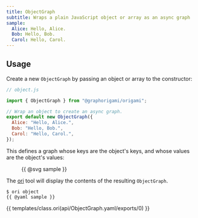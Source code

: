 ```yaml
---
title: ObjectGraph
subtitle: Wraps a plain JavaScript object or array as an async graph
sample:
  Alice: Hello, Alice.
  Bob: Hello, Bob.
  Carol: Hello, Carol.
---
```


## Usage

Create a new `ObjectGraph` by passing an object or array to the constructor:

```js
// object.js

import { ObjectGraph } from "@graphorigami/origami";

// Wrap an object to create an async graph.
export default new ObjectGraph({
  Alice: "Hello, Alice.",
  Bob: "Hello, Bob.",
  Carol: "Hello, Carol.",
});
```

This defines a graph whose keys are the object's keys, and whose values are the object's values:

<figure>
{{ @svg sample }}
</figure>

The [ori](/ori) tool will display the contents of the resulting `ObjectGraph`.

```console
$ ori object
{{ @yaml sample }}
```

{{ templates/class.ori(api/ObjectGraph.yaml/exports/0) }}
